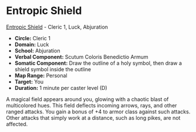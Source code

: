 # Entropic Shield

[Entropic Shield](/Magic/E/EntropicShield.md) - Cleric 1, Luck, Abjuration

- **Circle:** Cleric 1
- **Domain:** Luck
- **School:** Abjuration
- **Verbal Component:** Scutum Coloris Benedictio Armum
- **Somatic Component:** Draw the outline of a holy symbol, then draw a shield symbol inside the outline
- **Map Range:** Personal
- **Target:** You
- **Duration:** 1 minute per caster level (D)

A magical field appears around you, glowing with a chaotic blast of multicolored hues. This field deflects incoming arrows, rays, and other ranged attacks. You gain a bonus of +4 to armor class against such attacks. Other attacks that simply work at a distance, such as long pikes, are not affected.
